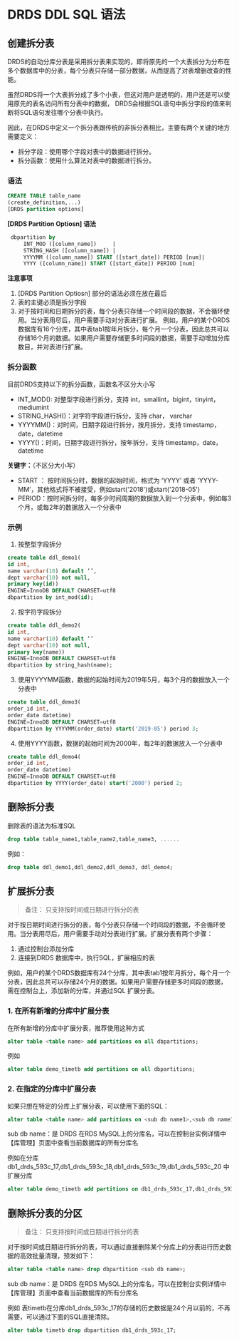 # DRDS DDL SQL 语法

## 创建拆分表
DRDS的自动分库分表是采用拆分表来实现的，即将原先的一个大表拆分为分布在多个数据库中的分表，每个分表只存储一部分数据，从而提高了对表增删改查的性能。 

虽然DRDS将一个大表拆分成了多个小表，但这对用户是透明的，用户还是可以使用原先的表名访问所有分表中的数据，
DRDS会根据SQL语句中拆分字段的值来判断将SQL语句发往哪个分表中执行。

因此，在DRDS中定义一个拆分表跟传统的非拆分表相比，主要有两个关键的地方需要定义：
- 拆分字段：使用哪个字段对表中的数据进行拆分。
- 拆分函数：使用什么算法对表中的数据进行拆分。

### 语法
```SQL
CREATE TABLE table_name
(create_definition,...)
[DRDS partition options]
```

**[DRDS Partition Optiosn] 语法**
```SQL
 dbpartition by
     INT_MOD ([column_name])     |
     STRING_HASH ([column_name]) |
     YYYYMM ([column_name]) START ([start_date]) PERIOD [num]|
     YYYY ([column_name]) START ([start_date]) PERIOD [num]  
```

**注意事项**
1. [DRDS Partition Optiosn] 部分的语法必须在放在最后
2. 表的主键必须是拆分字段
3. 对于按时间和日期拆分的表，每个分表只存储一个时间段的数据，不会循环使用。当分表用尽后，用户需要手动对分表进行扩展。
例如，用户的某个DRDS数据库有16个分库，其中表tab1按年月拆分，每个月一个分表，因此总共可以存储16个月的数据。如果用户需要存储更多时间段的数据，需要手动增加分库数目，并对表进行扩展。

### 拆分函数
目前DRDS支持以下的拆分函数，函数名不区分大小写
- INT_MOD(): 对整型字段进行拆分，支持 int，smallint，bigint，tinyint，mediumint
- STRING_HASH()：对字符字段进行拆分，支持 char， varchar
- YYYYMM()：对时间，日期字段进行拆分，按月拆分，支持 timestamp，date，datetime
- YYYY()：时间，日期字段进行拆分，按年拆分，支持 timestamp，date，datetime
 
 **关键字：**（不区分大小写）
 - START ： 按时间拆分时，数据的起始时间，格式为 ‘YYYY’ 或者 ‘YYYY-MM’，其他格式将不被接受，例如start('2018')或start('2018-05')
 - PERIOD：按时间拆分时，每多少时间周期的数据放入到一个分表中，例如每3个月，或每2年的数据放入一个分表中
  
 ### 示例
 1. 按整型字段拆分
  ```SQL
create table ddl_demo1(
id int,
name varchar(10) default ‘’,
dept varchar(10) not null,
primary key(id))
ENGINE=InnoDB DEFAULT CHARSET=utf8
dbpartition by int_mod(id);
```
 
2. 按字符字段拆分
  ```SQL
create table ddl_demo2(
id int,
name varchar(10) default ‘’
dept varchar(10) not null,
primary key(name))
ENGINE=InnoDB DEFAULT CHARSET=utf8
dbpartition by string_hash(name);
```
 
 3. 使用YYYYMM函数，数据的起始时间为2019年5月，每3个月的数据放入一个分表中
 ```SQL
 create table ddl_demo3(
 order_id int,
 order_date datetime)
 ENGINE=InnoDB DEFAULT CHARSET=utf8
 dbpartition by YYYYMM(order_date) start('2019-05') period 3;
 ```
 4. 使用YYYY函数，数据的起始时间为2000年，每2年的数据放入一个分表中
  ```SQL
 create table ddl_demo4(
 order_id int,
 order_date datetime)
 ENGINE=InnoDB DEFAULT CHARSET=utf8
 dbpartition by YYYY(order_date) start('2000') period 2;
 ```

## 删除拆分表
删除表的语法为标准SQL
```SQL
drop table table_name1,table_name2,table_name3, ......
```
例如：
```SQL
drop table ddl_demo1,ddl_demo2,ddl_demo3, ddl_demo4;
```

## 扩展拆分表
>备注： 只支持按时间或日期进行拆分的表

对于按日期时间进行拆分的表，每个分表只存储一个时间段的数据，不会循环使用。当分表用尽后，用户需要手动对分表进行扩展。扩展分表有两个步骤：

1. 通过控制台添加分库
2. 连接到DRDS 数据库中，执行SQL，扩展相应的表

例如，用户的某个DRDS数据库有24个分库，其中表tab1按年月拆分，每个月一个分表，因此总共可以存储24个月的数据。如果用户需要存储更多时间段的数据，需在控制台上，添加新的分库，并通过SQL 扩展分表。

### 1. 在所有新增的分库中扩展分表
在所有新增的分库中扩展分表，推荐使用这种方式
```SQL
alter table <table name> add partitions on all dbpartitions;
```

例如
```SQL
alter table demo_timetb add partitions on all dbpartitions;
```

### 2. 在指定的分库中扩展分表
如果只想在特定的分库上扩展分表，可以使用下面的SQL：
```SQL
alter table <table name> add partitions on <sub db name1>,<sub db name1>,<sub db name1>,.......
```
sub db name：是 DRDS 在RDS MySQL上的分库名，可以在控制台实例详情中【库管理】页面中查看当前数据库的所有分库名

例如在分库 db1_drds_593c_17,db1_drds_593c_18,db1_drds_593c_19,db1_drds_593c_20 中扩展分库
```SQL
alter table demo_timetb add partitions on db1_drds_593c_17,db1_drds_593c_18,db1_drds_593c_19,db1_drds_593c_20;
```

## 删除拆分表的分区
>备注： 只支持按时间或日期进行拆分的表

对于按时间或日期进行拆分的表，可以通过直接删除某个分库上的分表进行历史数据的高效批量清理，预发如下：
```SQL
alter table <table name> drop dbpartition <sub db name>;
```
sub db name：是 DRDS 在RDS MySQL上的分库名，可以在控制台实例详情中【库管理】页面中查看当前数据库的所有分库名

例如 表timetb在分库db1_drds_593c_17的存储的历史数据是24个月以前的，不再需要，可以通过下面的SQL直接清除。
```SQL
alter table timetb drop dbpartition db1_drds_593c_17;
```



